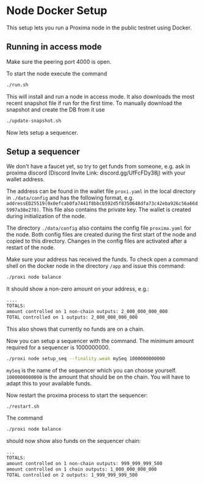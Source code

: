# Node Docker Setup

This setup lets you run a Proxima node in the public testnet using Docker.


## Running in access mode

Make sure the peering port 4000 is open.

To start the node execute the command

```bash
./run.sh
```

This will install and run a node in access mode. It also downloads the most recent snapshot file if run for the first time.
To manually download the snapshot and create the DB from it use

```bash
./update-snapshot.sh
```

Now lets setup a sequencer.


## Setup a sequencer


We don't have a faucet yet, so try to get funds from someone, e.g. ask in proxima discord (Discord Invite Link: discord.gg/UfFcFDy38j) with your wallet address.

The address can be found in the wallet file `proxi.yaml` in the local directory in `./data/config` and has the following format, e.g. `addressED25519(0x0efcab0fa7441f8bbcb592d5f8350648dfa73c42eba926c56a66d5997a38e278)`. This file also contains the private key. The wallet is created during initialization of the node.

The directory `./data/config` also contains the config file `proxima.yaml` for the node. Both config files are created during the first start of the node and copied to this directory. Changes in the config files are activated after a restart of the node.


Make sure your address has received the funds. To check open a command shell on the docker node in the directory `/app` and issue this command:

```bash
./proxi node balance
```

It should show a non-zero amount on your address, e.g.:

```bash
....
TOTALS:
amount controlled on 1 non-chain outputs: 2_000_000_000_000
TOTAL controlled on 1 outputs: 2_000_000_000_000
```

This also shows that currently no funds are on a chain.

Now you can setup a sequencer with the command. The minimum amount required for a sequencer is 1000000000.

```bash
./proxi node setup_seq --finality.weak mySeq 1000000000000
```

`mySeq` is the name of the sequencer which you can choose yourself.
`1000000000000` is the amount that should be on the chain. You will have to adapt this to your available funds.

Now restart the proxima process to start the sequencer:

```bash
./restart.sh
```

The command

```bash
./proxi node balance
```

should now show also funds on the sequencer chain:

```bash
...
TOTALS:
amount controlled on 1 non-chain outputs: 999_999_999_500
amount controlled on 1 chain outputs: 1_000_000_000_000
TOTAL controlled on 2 outputs: 1_999_999_999_500
```

